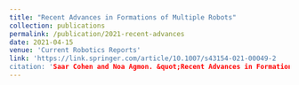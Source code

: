```yaml
---
title: "Recent Advances in Formations of Multiple Robots"
collection: publications
permalink: /publication/2021-recent-advances
date: 2021-04-15
venue: 'Current Robotics Reports'
link: 'https://link.springer.com/article/10.1007/s43154-021-00049-2
citation: 'Saar Cohen and Noa Agmon. &quot;Recent Advances in Formations of Multiple Robots.&quot; <i>Current Robotics Reports, 2:159–175</i>, 2021.'
---
```

